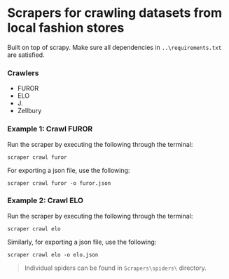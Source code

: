# Scrapers for crawling datasets from local fashion stores

Built on top of scrapy. Make sure all dependencies in `..\requirements.txt` are satisfied.

### Crawlers

- FUROR
- ELO
- J.
- Zellbury

### Example 1: Crawl FUROR

Run the scraper by executing the following through the terminal:
```  
scraper crawl furor 
```

For exporting a json file, use the following:
```  
scraper crawl furor -o furor.json
```

### Example 2: Crawl ELO

Run the scraper by executing the following through the terminal:
```  
scraper crawl elo 
```

Similarly, for exporting a json file, use the following:
```  
scraper crawl elo -o elo.json
```

> Individual spiders can be found in `Scrapers\spiders\` directory.